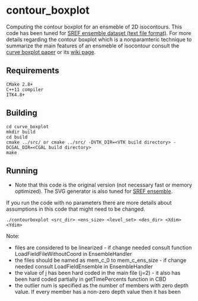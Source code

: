 # contour_boxplot

Computing the contour boxplot for an ensmeble of 2D isocontours. This code has been tuned for [SREF ensemble dataset (text file format)](http://www.nco.ncep.noaa.gov/pmb/products/sref/). For more details regarding the contour boxplot which is a nonparamteric technique to summarize the main features of an ensmeble of isocontour consult the [curve boxplot paper](http://www.cs.miami.edu/home/mirzargar/papers/contour_boxplot.pdf) or its [wiki page](https://en.wikipedia.org/wiki/Contour_boxplot).

## Requirements
```
CMake 2.8+
C++11 compiler
ITK4.8+
```
## Building
```
cd curve_boxplot
mkdir build
cd build
cmake ../src/ or cmake ../src/ -DVTK_DIR=<VTK build directory> - DCGAL_DIR=<CGAL build directory>
make
```

## Running
* Note that this code is the original version (not necessary fast or memory optimized). The SVG generator is also tuned for [SREF ensemble](http://www.nco.ncep.noaa.gov/pmb/products/sref/).

If you run the code with no parameters there are more details about assumptions in this code that might need to be changed.

```
./contourboxplot <src_dir> <ens_size> <level_set> <des_dir> <Xdim> <Ydim>
```

Note:
* files are considered to be linearized - if change needed consult function LoadFieldFileWithoutCoord in EnsembleHandler
* the files should be named as mem_c_0 to mem_c_ens_size - if change needed consult LoadFieldEnsemble in EnsembleHandler
* the value of j has been hard coded in the main file (j=2) - it also has been hard coded partially in getTimePercents function in CBD
* the outlier num is specified as the number of members with zero depth value. If every member has a non-zero depth value then it has been 
